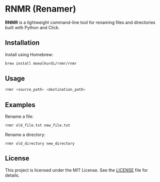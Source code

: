 # RNMR (Renamer)

**RNMR** is a lightweight command-line tool for renaming files and directories built with Python and Click.

## Installation

Install using Homebrew:

```bash
brew install moealkurdi/rnmr/rnmr
```

## Usage

```bash
rnmr <source_path> <destination_path>
```

## Examples

Rename a file:

```bash
rnmr old_file.txt new_file.txt
```

Rename a directory:
```
rnmr old_directory new_directory
```

## License
This project is licensed under the MIT License. See the [LICENSE](LICENSE) file for details.
